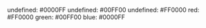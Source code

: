 undefined: #0000FF 
undefined: #00FF00 
undefined: #FF0000 
red: #FF0000 
green: #00FF00 
blue: #0000FF 
